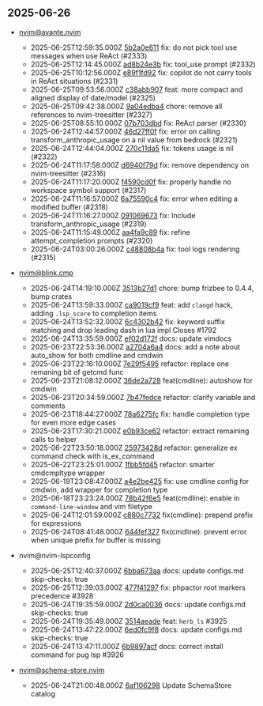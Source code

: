 ## 2025-06-26

* nvim@avante.nvim
  - 2025-06-25T12:59:35.000Z [5b2a0e611](https://github.com/yetone/avante.nvim/commit/5b2a0e6118902c9a4494b9a13e73f412d3e75dff) fix: do not pick tool use messages when use ReAct (#2333)
  - 2025-06-25T12:14:45.000Z [ad8b24e3b](https://github.com/yetone/avante.nvim/commit/ad8b24e3bc9defd719c285eadcf2e6a3802c8a3e) fix: tool_use prompt (#2332)
  - 2025-06-25T10:12:56.000Z [e89f1fd92](https://github.com/yetone/avante.nvim/commit/e89f1fd922743e7fa2ead17e03d76163c94ed706) fix: copilot do not carry tools in ReAct situations (#2331)
  - 2025-06-25T09:53:56.000Z [c38abb907](https://github.com/yetone/avante.nvim/commit/c38abb907f6ba33a5308ba79abf6b4a8a5ebbc40) feat: more compact and aligned display of date/model (#2325)
  - 2025-06-25T09:42:38.000Z [9a04edba4](https://github.com/yetone/avante.nvim/commit/9a04edba4af99eaf2a13c0e0b3630ad08c1c424f) chore: remove all references to nvim-treesitter (#2327)
  - 2025-06-25T08:55:10.000Z [07b703dbd](https://github.com/yetone/avante.nvim/commit/07b703dbd5257051e0223bf902efd949f09c1064) fix: ReAct parser (#2330)
  - 2025-06-24T12:44:57.000Z [46d27ff0f](https://github.com/yetone/avante.nvim/commit/46d27ff0fd30f5934c8655c96df5220c962916b6) fix: error on calling transform_anthropic_usage on a nil value from bedrock (#2321)
  - 2025-06-24T12:44:04.000Z [270c11da5](https://github.com/yetone/avante.nvim/commit/270c11da57684bd74f56e82ec3dad0d29b3ee626) fix: tokens usage is nil (#2322)
  - 2025-06-24T11:17:58.000Z [d6940f79d](https://github.com/yetone/avante.nvim/commit/d6940f79d3f29f755f342e1efd0847a6fab62dfd) fix: remove dependency on nvim-treesitter (#2316)
  - 2025-06-24T11:17:20.000Z [f4590cd0f](https://github.com/yetone/avante.nvim/commit/f4590cd0fa5182e2aab0a9ed0b15bc8a86e4b007) fix: properly handle no workspace symbol support (#2317)
  - 2025-06-24T11:16:57.000Z [6a75590c4](https://github.com/yetone/avante.nvim/commit/6a75590c487d01c180fbe123e74e0e3c7d2e4cac) fix: error when editing a modified buffer (#2318)
  - 2025-06-24T11:16:27.000Z [091069673](https://github.com/yetone/avante.nvim/commit/0910696737ce52cb066a420b5542b1586f1bb9de) fix: Include transform_anthropic_usage (#2319)
  - 2025-06-24T11:15:49.000Z [aa4fa9c89](https://github.com/yetone/avante.nvim/commit/aa4fa9c89dd7e169847fac5a41aeeea3dcc31c79) fix: refine attempt_completion prompts (#2320)
  - 2025-06-24T03:00:26.000Z [c48808b4a](https://github.com/yetone/avante.nvim/commit/c48808b4a865a20614e41b663b33a25a5941aed8) fix: tool logs rendering (#2315)

* nvim@blink.cmp
  - 2025-06-24T14:19:10.000Z [3513b27d1](https://github.com/Saghen/blink.cmp/commit/3513b27d1565d09927ccb8c81731ee06dab6c1c7) chore: bump frizbee to 0.4.4, bump crates
  - 2025-06-24T13:59:33.000Z [ca9019cf9](https://github.com/Saghen/blink.cmp/commit/ca9019cf9ab801c0818cbc825699b8582c9cb48a) feat: add `clangd` hack, adding `.lsp_score` to completion items
  - 2025-06-24T13:52:32.000Z [6c4302b42](https://github.com/Saghen/blink.cmp/commit/6c4302b42b0d420a991867fea57c9677a5099155) fix: keyword suffix matching and drop leading dash in lua impl Closes #1792
  - 2025-06-24T13:35:59.000Z [ef02d172f](https://github.com/Saghen/blink.cmp/commit/ef02d172ffb6c23bc1d01bd0b0e778f70597e034) docs: update vimdocs
  - 2025-06-23T22:53:36.000Z [a2704a6a4](https://github.com/Saghen/blink.cmp/commit/a2704a6a4489ccb92e9f9ba521a04108f96fd5ff) docs: add a note about auto_show for both cmdline and cmdwin
  - 2025-06-23T22:16:10.000Z [7e29f5495](https://github.com/Saghen/blink.cmp/commit/7e29f54957b12673a8ca83fc694a84ee9a2d0e22) refactor: replace one remaning bit of getcmd func
  - 2025-06-23T21:08:12.000Z [36de2a728](https://github.com/Saghen/blink.cmp/commit/36de2a72881b00f4cc9abe04c3c9e45ca79bfb1b) feat(cmdline): autoshow for cmdwin
  - 2025-06-23T20:34:59.000Z [7b47fedce](https://github.com/Saghen/blink.cmp/commit/7b47fedceea6a2362b3278e872842951d55dc8a5) refactor: clarify variable and comments
  - 2025-06-23T18:44:27.000Z [78a6275fc](https://github.com/Saghen/blink.cmp/commit/78a6275fca5541610ec14ee9bce61fd55d92c4c6) fix: handle completion type for even more edge cases
  - 2025-06-23T17:30:21.000Z [e0b93ce62](https://github.com/Saghen/blink.cmp/commit/e0b93ce621cb466cb7804562a5d51289aaf6d87e) refactor: extract remaining calls to helper
  - 2025-06-22T23:50:18.000Z [25973428d](https://github.com/Saghen/blink.cmp/commit/25973428d05c89e9666c76a84bf4e3b62f4a07e4) refactor: generalize ex command check with is_ex_command
  - 2025-06-22T23:25:01.000Z [1fbb5fd45](https://github.com/Saghen/blink.cmp/commit/1fbb5fd45ccce399192512701e1ce89ada4aea9b) refactor: smarter cmdcmpltype wrapper
  - 2025-06-19T23:08:47.000Z [a4e2be425](https://github.com/Saghen/blink.cmp/commit/a4e2be425fe62cd9484a8dfbd7b3c82a8b04e465) fix: use cmdline config for cmdwin, add wrapper for completion type
  - 2025-06-18T23:23:24.000Z [78b42f6e5](https://github.com/Saghen/blink.cmp/commit/78b42f6e59579a814815f4960375fc97cdd34e09) feat(cmdline): enable in `command-line-window` and vim filetype
  - 2025-06-24T12:01:59.000Z [c880c7732](https://github.com/Saghen/blink.cmp/commit/c880c773298ebabb6d4b0754d039a78082cadf46) fix(cmdline): prepend prefix for expressions
  - 2025-06-24T08:41:48.000Z [644fef327](https://github.com/Saghen/blink.cmp/commit/644fef327d3099fbf3be478735b3b55d9d4b74a3) fix(cmdline): prevent error when unique prefix for buffer is missing

* nvim@nvim-lspconfig
  - 2025-06-25T12:40:37.000Z [6bba673aa](https://github.com/neovim/nvim-lspconfig/commit/6bba673aa8993eceec233be17b42ddfb9540794b) docs: update configs.md skip-checks: true
  - 2025-06-25T12:39:03.000Z [477f41297](https://github.com/neovim/nvim-lspconfig/commit/477f412973484b4de20ae70c142e28a5790936a5) fix: phpactor root markers precedence #3928
  - 2025-06-24T19:35:59.000Z [2d0ca0036](https://github.com/neovim/nvim-lspconfig/commit/2d0ca00368742c0c7af802b9b2a920c4cd02303a) docs: update configs.md skip-checks: true
  - 2025-06-24T19:35:49.000Z [3514aeade](https://github.com/neovim/nvim-lspconfig/commit/3514aeadef16e52f657eb7a6eaa82a8ba65c8b33) feat: `herb_ls` #3925
  - 2025-06-24T13:47:22.000Z [6ed0fc9f8](https://github.com/neovim/nvim-lspconfig/commit/6ed0fc9f86c93d5a816419e7d99be85a3c6fed10) docs: update configs.md skip-checks: true
  - 2025-06-24T13:47:11.000Z [6b9897acf](https://github.com/neovim/nvim-lspconfig/commit/6b9897acf545466cb7566074b0f0ffada9a12416) docs: correct install command for pug lsp #3926

* nvim@schema-store.nvim
  - 2025-06-24T21:00:48.000Z [6af106298](https://github.com/b0o/SchemaStore.nvim/commit/6af106298a8fd50af775d5281ee39a102556e352) Update SchemaStore catalog